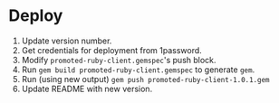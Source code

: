 # Deploy

1. Update version number.
2. Get credentials for deployment from 1password.
3. Modify `promoted-ruby-client.gemspec`'s push block.
4. Run `gem build promoted-ruby-client.gemspec` to generate `gem`.
5. Run (using new output) `gem push promoted-ruby-client-1.0.1.gem`
6. Update README with new version.
